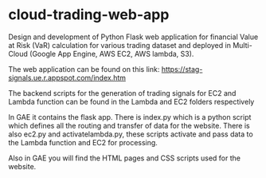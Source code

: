 # cloud-trading-web-app
Design and development of Python Flask web application for financial Value at Risk (VaR) calculation for various trading dataset and deployed in Multi-Cloud (Google App Engine, AWS EC2, AWS lambda, S3).

The web application can be found on this link: https://stag-signals.ue.r.appspot.com/index.htm

The backend scripts for the generation of trading signals for EC2 and Lambda function can be found in the Lambda and EC2 folders respectively

In GAE it contains the flask app. There is index.py which is a python script which defines all the routing and transfer of data for the website. There is also ec2.py and activatelambda.py, these scripts activate and pass data to the Lambda function and EC2 for processing.

Also in GAE you will find the HTML pages and CSS scripts used for the website.
